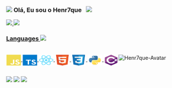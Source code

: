 ### <img src="https://github.com/TheDudeThatCode/TheDudeThatCode/blob/master/Assets/Hi.gif" width="29px"> **Olá, Eu sou o Henr7que** &nbsp; <img src=https://github.com/TheDudeThatCode/TheDudeThatCode/blob/master/Assets/Earth.gif width="30">
 
<div>
  <a href="https://github.com/Henr7que">
  <img height="180em" src="https://github-readme-stats.vercel.app/api?username=Henr7que&show_icons=true&theme=radical&include_all_commits=true&count_private=true"/>
  <img height="180em" src="https://github-readme-stats.vercel.app/api/top-langs/?username=Henr7que&layout=compact&langs_count=7&theme=radical"/>
</div> 
   
### Languages <img src="https://github.com/TheDudeThatCode/TheDudeThatCode/blob/master/Assets/Developer.gif" width="30px">
 
  <div style="display: inline_block"><br>
  <img align="center" alt="Rafa-Js" height="30" width="40" src="https://raw.githubusercontent.com/devicons/devicon/master/icons/javascript/javascript-plain.svg">
  <img align="center" alt="Rafa-Ts" height="30" width="40" src="https://raw.githubusercontent.com/devicons/devicon/master/icons/typescript/typescript-plain.svg">
  <img align="center" alt="Rafa-React" height="30" width="40" src="https://raw.githubusercontent.com/devicons/devicon/master/icons/react/react-original.svg">
  <img align="center" alt="Rafa-HTML" height="30" width="40" src="https://raw.githubusercontent.com/devicons/devicon/master/icons/html5/html5-original.svg">
  <img align="center" alt="Rafa-CSS" height="30" width="40" src="https://raw.githubusercontent.com/devicons/devicon/master/icons/css3/css3-original.svg">
  <img align="center" alt="Rafa-Python" height="30" width="40" src="https://raw.githubusercontent.com/devicons/devicon/master/icons/python/python-original.svg">
  <img align="center" alt="Rafa-Csharp" height="30" width="40" src="https://raw.githubusercontent.com/devicons/devicon/master/icons/csharp/csharp-original.svg">
  <img align="right" alt="Henr7que-Avatar" src="https://user-images.githubusercontent.com/87979358/129449199-5917fb42-0dd6-4bee-845d-7f9d030f0f94.png" width="200px">
   
   
  </div>
  
  ##
  
  <div>
  <a href="https://instagram.com/pedrohenrirs" target="_blank"><img src="https://img.shields.io/badge/-Instagram-%23E4405F?style=for-the-badge&logo=instagram&logoColor=white" target="_blank"></a>
  <a href = "mailto:phcode.07@gmail.com"><img src="https://img.shields.io/badge/-Gmail-%23333?style=for-the-badge&logo=gmail&logoColor=white" target="_blank"></a>
  <a href="https://www.linkedin.com/in/pedro-henrique-a47a0b211/" target="_blank"><img src="https://img.shields.io/badge/-LinkedIn-%230077B5?style=for-the-badge&logo=linkedin&logoColor=white" target="_blank"></a> 
 </div>
  
  
